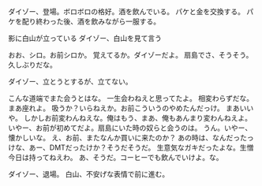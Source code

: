 ダイゾー、登場。ボロボロの格好。酒を飲んでいる。
パケと金を交換する。
パケを配り終わった後、酒を飲みながら一服する。

影に白山が立っている
ダイゾー、白山を見て言う


おお、シロ。お前シロか。
覚えてるか。ダイゾーだよ。
扇島でさ、そうそう。
久しぶりだな。

ダイゾー、立とうとするが、立てない。

こんな道端でまた会うとはな。
一生会わねえと思ってたよ。
相変わらずだな。まあ座れよ。
吸うか？いらねえか。お前こういうのやめたんだっけ。
まあいいや。
しかしお前変わんねえな。俺はもう、まあ、俺もあんまり変わんねえよ。
いやー、お前が初めてだよ。扇島にいた時の奴らと会うのは。
うん。いやー、懐かしいな。
え、お前、またなんか買いに来たのか？
あの時は、なんだったっけな、あー、DMTだったけか？そうだそうだ。
生意気なガキだったよな。生憎今日は持ってねえわ。
あ、そうだ。コーヒーでも飲んでいけよ。な。

ダイゾー、退場。
白山、不安げな表情で前に進む。